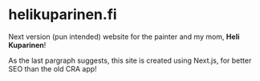 # helikuparinen.fi

Next version (pun intended) website for the painter and my mom, **Heli Kuparinen**!

As the last pargraph suggests, this site is created using Next.js, for better SEO than the old CRA app!